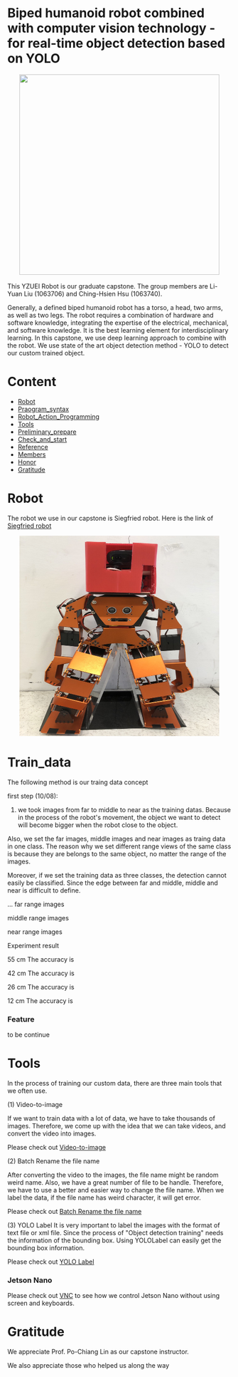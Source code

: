 # Biped humanoid robot combined with computer vision technology - for real-time object detection based on YOLO

<div align=center><img width="450" height="450" src="https://github.com/christw16/Biped-Humanoid-Robot-Battle/blob/master/img/logo1.jpg"/></div>

This YZUEI Robot is our graduate capstone. The group members are Li-Yuan Liu (1063706) and Ching-Hsien Hsu (1063740).



Generally, a defined biped humanoid robot has a torso, a head, two arms, as well as two legs. The robot requires a combination of hardware and software knowledge, integrating the expertise of the electrical, mechanical, and software knowledge. It is the best learning element for interdisciplinary learning. In this capstone, we use deep learning approach to combine with the robot. We use state of the art object detection method - YOLO to detect our custom trained object.


# Content

  * [Robot](#Robot)
  * [Praogram_syntax](#Praogram_syntax)
  * [Robot_Action_Programming](#Robot_Action_Programming)
  * [Tools](#Tools)
  * [Preliminary_prepare](#Preliminary_prepare)
  * [Check_and_start](#Check_and_start)
  * [Reference](#Reference)
  * [Members](#Members)
  * [Honor](#Honor)
  * [Gratitude](#Gratitude)

# Robot

The robot we use in our capstone is Siegfried robot.
Here is the link of [Siegfried robot](http://robosmart.com.tw/zh-tw/product_con.php?id=NTA=)
<div align=center><img width="450" height="450" src="https://github.com/christw16/YZU-Robot/blob/master/images/S__29704212.jpg"/></div>


# Train_data
The following method is our traing data concept

first step (10/08):
1. we took images from far to middle to near as the training datas. Because in the process of the robot's movement, the object we want to detect will become bigger when the robot close to the object. 

Also, we set the far images, middle images and near images as  traing data in one class. The reason why we set different range views of the same class is because they are belongs to the same object, no matter the range of the images.

Moreover, if we set the training data as three classes, the detection cannot easily be classified. Since the edge between far and middle, middle and near is difficult to define.

...
far range images

middle range images

near range images

Experiment result

55 cm
The accuracy is 


42 cm
The accuracy is

26 cm
The accuracy is

12 cm
The accuracy is

### Feature 


to be continue

# Tools
In the process of training our custom data, there are three main tools that we often use.

(1) Video-to-image

If we want to train data with a lot of data, we have to take thousands of images.
Therefore, we come up with the idea that we can take videos, and convert the video into images.

Please check out [Video-to-image](Tools/videotoimage.md)

(2) Batch Rename the file name

After converting the video to the images, the file name might be random weird name. Also, we have a great number of file to be handle.
Therefore, we have to use a better and easier way to change the file name. When we label the data, if the file name has weird character, it will get error.


Please check out [Batch Rename the file name](Tools/BatchRenaming.md)

(3) YOLO Label
It is very important to label the images with the format of text file or xml file. Since the process of "Object detection training" needs the information of the bounding box. Using YOLOLabel can easily get the bounding box information.

Please check out [YOLO Label](Tools/yololabel.md)

### Jetson Nano
Please check out [VNC](Jetson_nano/vnc.md) to see how we control Jetson Nano without using screen and keyboards.
  
 # Gratitude

We appreciate Prof. Po-Chiang Lin as our capstone instructor.

We also appreciate those who helped us along the way
